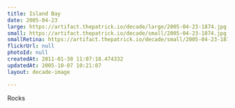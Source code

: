 ```yaml
---
title: Island Bay
date: 2005-04-23
large: https://artifact.thepatrick.io/decade/large/2005-04-23-1874.jpg
small: https://artifact.thepatrick.io/decade/small/2005-04-23-1874.jpg
smallRetina: https://artifact.thepatrick.io/decade/small/2005-04-23-1874@2x.jpg
flickrUrl: null
photoId: null
createdAt: 2011-01-30 11:07:18.474332
updatedAt: 2005-10-07 10:21:07
layout: decade-image

---
```

Rocks
